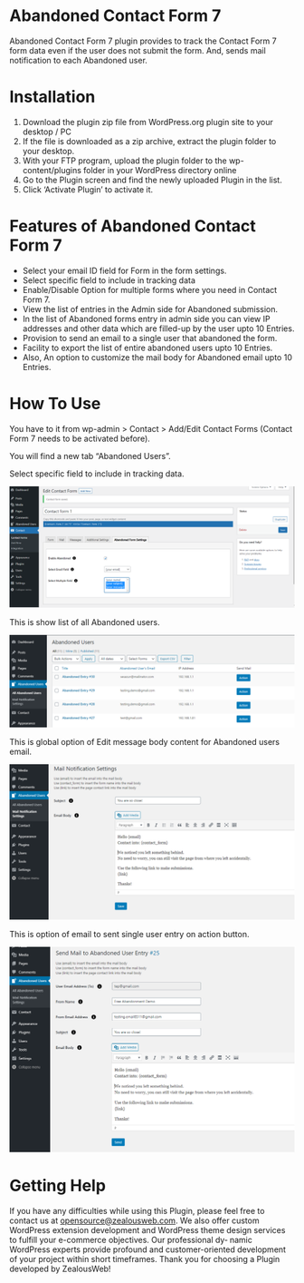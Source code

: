 # Abandoned Contact Form 7
Abandoned Contact Form 7 plugin provides to track the Contact Form 7 form data even if the user does not submit the form. And, sends mail notification to each Abandoned user.

# Installation
1. Download the plugin zip file from WordPress.org plugin site to your desktop / PC
2. If the file is downloaded as a zip archive, extract the plugin folder to your desktop.
3. With your FTP program, upload the plugin folder to the wp-content/plugins folder in your WordPress directory online
4. Go to the Plugin screen and find the newly uploaded Plugin in the list.
5. Click ‘Activate Plugin’ to activate it.

# Features of Abandoned Contact Form 7
- Select your email ID field for Form in the form settings.
- Select specific field to include in tracking data
- Enable/Disable Option for multiple forms where you need in Contact Form 7.
- View the list of entries in the Admin side for Abandoned submission.
- In the list of Abandoned forms entry in admin side you can view IP addresses and other data which are filled-up by the user upto 10 Entries.
- Provision to send an email to a single user that abandoned the form.
- Facility to export the list of entire abandoned users upto 10 Entries.
- Also, An option to customize the mail body for Abandoned email upto 10 Entries.

# How To Use

You have to it from wp-admin > Contact > Add/Edit Contact Forms (Contact Form 7 needs to be activated before).

You will find a new tab “Abandoned Users”.

Select specific field to include in tracking data.

![Screenshot](resources/img/image-1.png)

This is show list of all Abandoned users.

![Screenshot](resources/img/image-2.png)

This is global option of Edit message body content for Abandoned users email.

![Screenshot](resources/img/image-3.png)

This is option of email to sent single user entry on action button.

![Screenshot](resources/img/image-4.png)

# Getting Help

If you have any difficulties while using this Plugin, please feel free to contact us at opensource@zealousweb.com. We also offer custom WordPress extension development and WordPress theme design services to fulfill your e-commerce objectives. Our professional dy‐ namic WordPress experts provide profound and customer-oriented development of your project within short timeframes. Thank you for choosing a Plugin developed by ZealousWeb!
